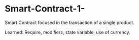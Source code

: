 # Smart-Contract-1-

Smart Contract focused in the transaction of a single product.

Learned: Require, modifiers, state variable, use of currency.
